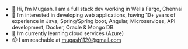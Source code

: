 - 👋 Hi, I’m Mugash. I am a full stack dev working in Wells Fargo, Chennai 
- 👀 I’m interested in developing web applications, having 10+ years of experience in Java, Spring/Spring boot, Angular, Microservices, API development, Docker, Oracle & Mongo DB.
- 🌱 I’m currently learning cloud services (Azure)
- 📫 I am reachable at mugash1120@gmail.com 

<!---
Mugashchandar/Mugashchandar is a ✨ special ✨ repository because its `README.md` (this file) appears on your GitHub profile.
You can click the Preview link to take a look at your changes.
--->
